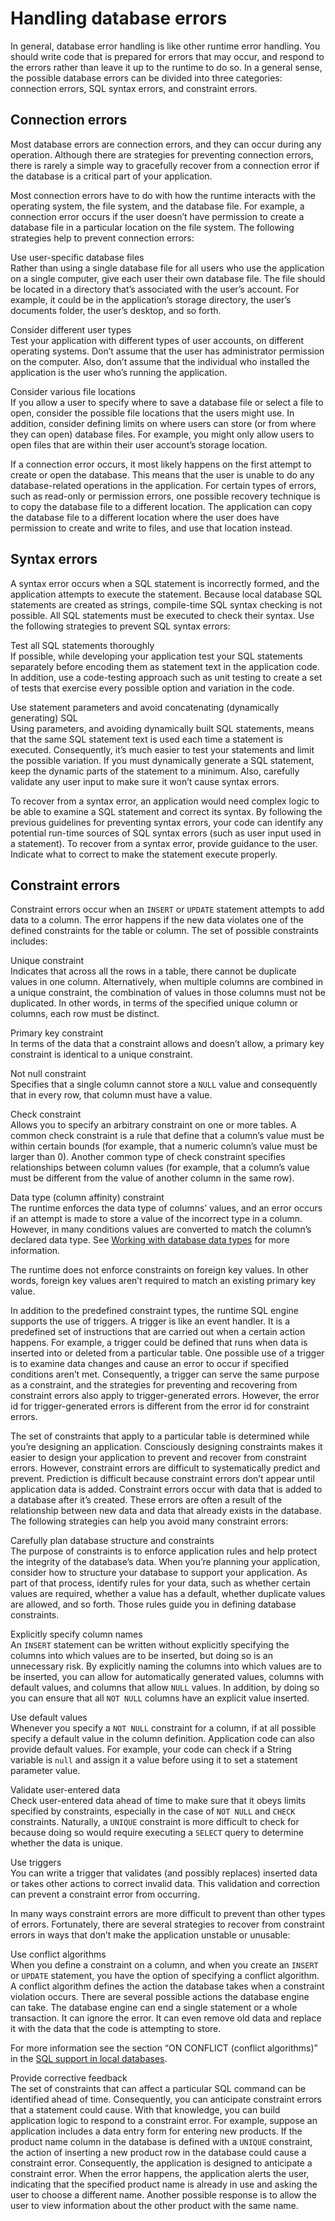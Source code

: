 # Handling database errors

<div>

In general, database error handling is like other runtime error handling. You
should write code that is prepared for errors that may occur, and respond to the
errors rather than leave it up to the runtime to do so. In a general sense, the
possible database errors can be divided into three categories: connection
errors, SQL syntax errors, and constraint errors.

</div>

<div>

## Connection errors

<div>

Most database errors are connection errors, and they can occur during any
operation. Although there are strategies for preventing connection errors, there
is rarely a simple way to gracefully recover from a connection error if the
database is a critical part of your application.

Most connection errors have to do with how the runtime interacts with the
operating system, the file system, and the database file. For example, a
connection error occurs if the user doesn’t have permission to create a database
file in a particular location on the file system. The following strategies help
to prevent connection errors:

Use user-specific database files  
Rather than using a single database file for all users who use the application
on a single computer, give each user their own database file. The file should be
located in a directory that’s associated with the user’s account. For example,
it could be in the application’s storage directory, the user’s documents folder,
the user’s desktop, and so forth.

Consider different user types  
Test your application with different types of user accounts, on different
operating systems. Don’t assume that the user has administrator permission on
the computer. Also, don’t assume that the individual who installed the
application is the user who’s running the application.

Consider various file locations  
If you allow a user to specify where to save a database file or select a file to
open, consider the possible file locations that the users might use. In
addition, consider defining limits on where users can store (or from where they
can open) database files. For example, you might only allow users to open files
that are within their user account’s storage location.

If a connection error occurs, it most likely happens on the first attempt to
create or open the database. This means that the user is unable to do any
database-related operations in the application. For certain types of errors,
such as read-only or permission errors, one possible recovery technique is to
copy the database file to a different location. The application can copy the
database file to a different location where the user does have permission to
create and write to files, and use that location instead.

</div>

</div>

<div>

## Syntax errors

<div>

A syntax error occurs when a SQL statement is incorrectly formed, and the
application attempts to execute the statement. Because local database SQL
statements are created as strings, compile-time SQL syntax checking is not
possible. All SQL statements must be executed to check their syntax. Use the
following strategies to prevent SQL syntax errors:

Test all SQL statements thoroughly  
If possible, while developing your application test your SQL statements
separately before encoding them as statement text in the application code. In
addition, use a code-testing approach such as unit testing to create a set of
tests that exercise every possible option and variation in the code.

Use statement parameters and avoid concatenating (dynamically generating) SQL  
Using parameters, and avoiding dynamically built SQL statements, means that the
same SQL statement text is used each time a statement is executed. Consequently,
it’s much easier to test your statements and limit the possible variation. If
you must dynamically generate a SQL statement, keep the dynamic parts of the
statement to a minimum. Also, carefully validate any user input to make sure it
won’t cause syntax errors.

To recover from a syntax error, an application would need complex logic to be
able to examine a SQL statement and correct its syntax. By following the
previous guidelines for preventing syntax errors, your code can identify any
potential run-time sources of SQL syntax errors (such as user input used in a
statement). To recover from a syntax error, provide guidance to the user.
Indicate what to correct to make the statement execute properly.

</div>

</div>

<div>

## Constraint errors

<div>

Constraint errors occur when an `INSERT` or `UPDATE` statement attempts to add
data to a column. The error happens if the new data violates one of the defined
constraints for the table or column. The set of possible constraints includes:

Unique constraint  
Indicates that across all the rows in a table, there cannot be duplicate values
in one column. Alternatively, when multiple columns are combined in a unique
constraint, the combination of values in those columns must not be duplicated.
In other words, in terms of the specified unique column or columns, each row
must be distinct.

Primary key constraint  
In terms of the data that a constraint allows and doesn’t allow, a primary key
constraint is identical to a unique constraint.

Not null constraint  
Specifies that a single column cannot store a `NULL` value and consequently that
in every row, that column must have a value.

Check constraint  
Allows you to specify an arbitrary constraint on one or more tables. A common
check constraint is a rule that define that a column’s value must be within
certain bounds (for example, that a numeric column’s value must be larger than
0). Another common type of check constraint specifies relationships between
column values (for example, that a column’s value must be different from the
value of another column in the same row).

Data type (column affinity) constraint  
The runtime enforces the data type of columns’ values, and an error occurs if an
attempt is made to store a value of the incorrect type in a column. However, in
many conditions values are converted to match the column’s declared data type.
See
[Working with database data types](WS5b3ccc516d4fbf351e63e3d118666ade46-7d48.html)
for more information.

The runtime does not enforce constraints on foreign key values. In other words,
foreign key values aren’t required to match an existing primary key value.

In addition to the predefined constraint types, the runtime SQL engine supports
the use of triggers. A trigger is like an event handler. It is a predefined set
of instructions that are carried out when a certain action happens. For example,
a trigger could be defined that runs when data is inserted into or deleted from
a particular table. One possible use of a trigger is to examine data changes and
cause an error to occur if specified conditions aren’t met. Consequently, a
trigger can serve the same purpose as a constraint, and the strategies for
preventing and recovering from constraint errors also apply to trigger-generated
errors. However, the error id for trigger-generated errors is different from the
error id for constraint errors.

The set of constraints that apply to a particular table is determined while
you’re designing an application. Consciously designing constraints makes it
easier to design your application to prevent and recover from constraint errors.
However, constraint errors are difficult to systematically predict and prevent.
Prediction is difficult because constraint errors don’t appear until application
data is added. Constraint errors occur with data that is added to a database
after it’s created. These errors are often a result of the relationship between
new data and data that already exists in the database. The following strategies
can help you avoid many constraint errors:

Carefully plan database structure and constraints  
The purpose of constraints is to enforce application rules and help protect the
integrity of the database’s data. When you’re planning your application,
consider how to structure your database to support your application. As part of
that process, identify rules for your data, such as whether certain values are
required, whether a value has a default, whether duplicate values are allowed,
and so forth. Those rules guide you in defining database constraints.

Explicitly specify column names  
An `INSERT` statement can be written without explicitly specifying the columns
into which values are to be inserted, but doing so is an unnecessary risk. By
explicitly naming the columns into which values are to be inserted, you can
allow for automatically generated values, columns with default values, and
columns that allow `NULL` values. In addition, by doing so you can ensure that
all `NOT NULL` columns have an explicit value inserted.

Use default values  
Whenever you specify a `NOT NULL` constraint for a column, if at all possible
specify a default value in the column definition. Application code can also
provide default values. For example, your code can check if a String variable is
`null` and assign it a value before using it to set a statement parameter value.

Validate user-entered data  
Check user-entered data ahead of time to make sure that it obeys limits
specified by constraints, especially in the case of `NOT NULL` and `CHECK`
constraints. Naturally, a `UNIQUE` constraint is more difficult to check for
because doing so would require executing a `SELECT` query to determine whether
the data is unique.

Use triggers  
You can write a trigger that validates (and possibly replaces) inserted data or
takes other actions to correct invalid data. This validation and correction can
prevent a constraint error from occurring.

In many ways constraint errors are more difficult to prevent than other types of
errors. Fortunately, there are several strategies to recover from constraint
errors in ways that don’t make the application unstable or unusable:

Use conflict algorithms  
When you define a constraint on a column, and when you create an `INSERT` or
`UPDATE` statement, you have the option of specifying a conflict algorithm. A
conflict algorithm defines the action the database takes when a constraint
violation occurs. There are several possible actions the database engine can
take. The database engine can end a single statement or a whole transaction. It
can ignore the error. It can even remove old data and replace it with the data
that the code is attempting to store.

For more information see the section “ON CONFLICT (conflict algorithms)” in the
[SQL support in local databases](WS112915e91f2778507c29b8cc1256b9c36a3-8000.html).

Provide corrective feedback  
The set of constraints that can affect a particular SQL command can be
identified ahead of time. Consequently, you can anticipate constraint errors
that a statement could cause. With that knowledge, you can build application
logic to respond to a constraint error. For example, suppose an application
includes a data entry form for entering new products. If the product name column
in the database is defined with a `UNIQUE` constraint, the action of inserting a
new product row in the database could cause a constraint error. Consequently,
the application is designed to anticipate a constraint error. When the error
happens, the application alerts the user, indicating that the specified product
name is already in use and asking the user to choose a different name. Another
possible response is to allow the user to view information about the other
product with the same name.

</div>

</div>

<div>

<div>

</div>

</div>
